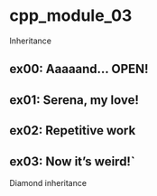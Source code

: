 # cpp_module_03
Inheritance

## ex00: Aaaaand... OPEN!

## ex01: Serena, my love!

## ex02: Repetitive work

## ex03: Now it’s weird!`

Diamond inheritance
